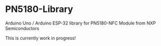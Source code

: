 # PN5180-Library

Arduino Uno / Arduino ESP-32 library for PN5180-NFC Module from NXP Semiconductors

This is currently work in progress!
